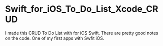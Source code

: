 # Swift_for_iOS_To_Do_List_Xcode_CRUD
I made this CRUD To Do List with for iOS Swift. There are pretty good notes on the code. One of my first apps with Swfit iOS. 

